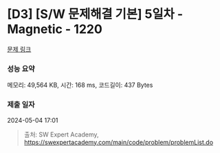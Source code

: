 # [D3] [S/W 문제해결 기본] 5일차 - Magnetic - 1220 

[문제 링크](https://swexpertacademy.com/main/code/problem/problemDetail.do?contestProbId=AV14hwZqABsCFAYD) 

### 성능 요약

메모리: 49,564 KB, 시간: 168 ms, 코드길이: 437 Bytes

### 제출 일자

2024-05-04 17:01



> 출처: SW Expert Academy, https://swexpertacademy.com/main/code/problem/problemList.do